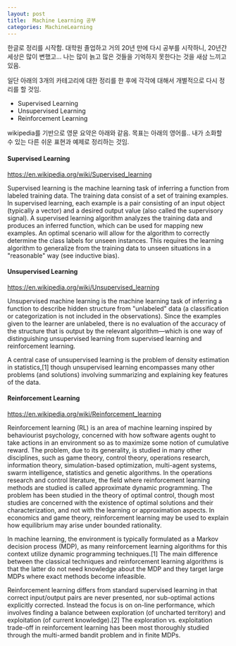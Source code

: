 ```yaml
---
layout: post
title:  Machine Learning 공부
categories: MachineLearning
---
```

한글로 정리를 시작함.
대학원 졸업하고 거의 20년 만에 다시 공부를 시작하니,
20년간 세상은 많이 변했고... 나는 많이 늙고 많은 것들을 기억하지 못한다는 것을 새삼 느끼고 있음.

일단 아래의 3개의 카테고리에 대한 정리를 한 후에 각각에 대해서 개별적으로 다시 정리를 할 것임.

* Supervised Learning
* Unsupervised Learning
* Reinforcement Learning

wikipedia를 기반으로 영문 요약은 아래와 같음.
목표는 아래의 영어를.. 내가 소화할 수 있는 다른 쉬운 표현과 예제로 정리하는 것임.

#### Supervised Learning

<https://en.wikipedia.org/wiki/Supervised_learning>

Supervised learning is the machine learning task of inferring a function from labeled training data. The training data consist of a set of training examples. In supervised learning, each example is a pair consisting of an input object (typically a vector) and a desired output value (also called the supervisory signal). A supervised learning algorithm analyzes the training data and produces an inferred function, which can be used for mapping new examples. An optimal scenario will allow for the algorithm to correctly determine the class labels for unseen instances. This requires the learning algorithm to generalize from the training data to unseen situations in a "reasonable" way (see inductive bias).


#### Unsupervised Learning

<https://en.wikipedia.org/wiki/Unsupervised_learning>

Unsupervised machine learning is the machine learning task of inferring a function to describe hidden structure from "unlabeled" data (a classification or categorization is not included in the observations). Since the examples given to the learner are unlabeled, there is no evaluation of the accuracy of the structure that is output by the relevant algorithm—which is one way of distinguishing unsupervised learning from supervised learning and reinforcement learning.

A central case of unsupervised learning is the problem of density estimation in statistics,[1] though unsupervised learning encompasses many other problems (and solutions) involving summarizing and explaining key features of the data.


#### Reinforcement Learning

<https://en.wikipedia.org/wiki/Reinforcement_learning>

Reinforcement learning (RL) is an area of machine learning inspired by behaviourist psychology, concerned with how software agents ought to take actions in an environment so as to maximize some notion of cumulative reward. The problem, due to its generality, is studied in many other disciplines, such as game theory, control theory, operations research, information theory, simulation-based optimization, multi-agent systems, swarm intelligence, statistics and genetic algorithms. In the operations research and control literature, the field where reinforcement learning methods are studied is called approximate dynamic programming. The problem has been studied in the theory of optimal control, though most studies are concerned with the existence of optimal solutions and their characterization, and not with the learning or approximation aspects. In economics and game theory, reinforcement learning may be used to explain how equilibrium may arise under bounded rationality.

In machine learning, the environment is typically formulated as a Markov decision process (MDP), as many reinforcement learning algorithms for this context utilize dynamic programming techniques.[1] The main difference between the classical techniques and reinforcement learning algorithms is that the latter do not need knowledge about the MDP and they target large MDPs where exact methods become infeasible.

Reinforcement learning differs from standard supervised learning in that correct input/output pairs are never presented, nor sub-optimal actions explicitly corrected. Instead the focus is on on-line performance, which involves finding a balance between exploration (of uncharted territory) and exploitation (of current knowledge).[2] The exploration vs. exploitation trade-off in reinforcement learning has been most thoroughly studied through the multi-armed bandit problem and in finite MDPs.
